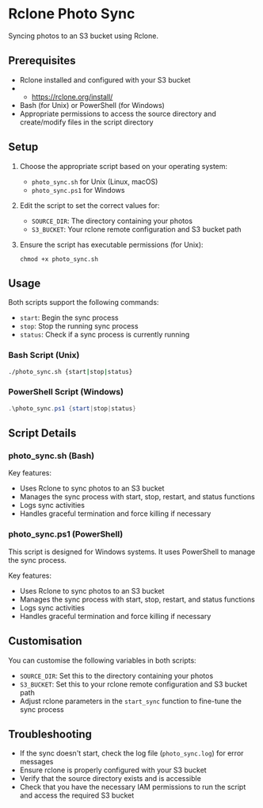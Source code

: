 # Rclone Photo Sync

Syncing photos to an S3 bucket using Rclone.

## Prerequisites

- Rclone installed and configured with your S3 bucket
- - https://rclone.org/install/
- Bash (for Unix) or PowerShell (for Windows)
- Appropriate permissions to access the source directory and create/modify files in the script directory

## Setup

1. Choose the appropriate script based on your operating system:
   - `photo_sync.sh` for Unix (Linux, macOS)
   - `photo_sync.ps1` for Windows

2. Edit the script to set the correct values for:
   - `SOURCE_DIR`: The directory containing your photos
   - `S3_BUCKET`: Your rclone remote configuration and S3 bucket path

3. Ensure the script has executable permissions (for Unix):
   ```
   chmod +x photo_sync.sh
   ```

## Usage

Both scripts support the following commands:

- `start`: Begin the sync process
- `stop`: Stop the running sync process
- `status`: Check if a sync process is currently running

### Bash Script (Unix)

```bash
./photo_sync.sh {start|stop|status}
```

### PowerShell Script (Windows)

```powershell
.\photo_sync.ps1 {start|stop|status}
```

## Script Details

### photo_sync.sh (Bash)

Key features:
- Uses Rclone to sync photos to an S3 bucket
- Manages the sync process with start, stop, restart, and status functions
- Logs sync activities
- Handles graceful termination and force killing if necessary

### photo_sync.ps1 (PowerShell)

This script is designed for Windows systems. It uses PowerShell to manage the sync process.

Key features:
- Uses Rclone to sync photos to an S3 bucket
- Manages the sync process with start, stop, restart, and status functions
- Logs sync activities
- Handles graceful termination and force killing if necessary

## Customisation

You can customise the following variables in both scripts:

- `SOURCE_DIR`: Set this to the directory containing your photos
- `S3_BUCKET`: Set this to your rclone remote configuration and S3 bucket path
- Adjust rclone parameters in the `start_sync` function to fine-tune the sync process

## Troubleshooting

- If the sync doesn't start, check the log file (`photo_sync.log`) for error messages
- Ensure rclone is properly configured with your S3 bucket
- Verify that the source directory exists and is accessible
- Check that you have the necessary IAM permissions to run the script and access the required S3 bucket
